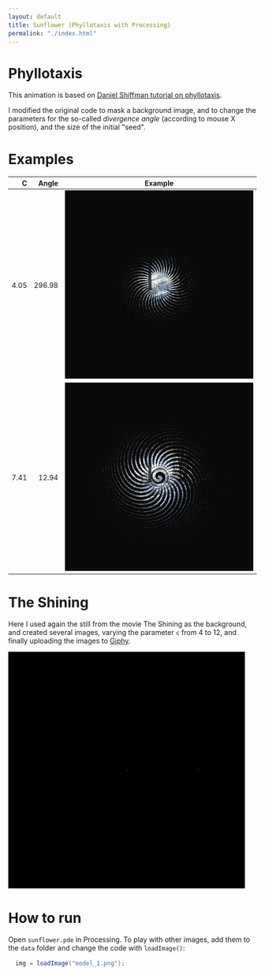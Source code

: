 ```yaml
---
layout: default
title: Sunflower (Phyllotaxis with Processing)
permalink: "./index.html"
---
```

# Phyllotaxis
This animation is based on [Daniel Shiffman tutorial on phyllotaxis](https://www.youtube.com/watch?v=KWoJgHFYWxY&feature=youtu.be). 

I modified the original code to mask a background image, and to change the parameters for the so-called _divergence angle_ (according to mouse X position), and the size of the initial "seed".

# Examples

| C | Angle | Example |
|----:|--:|--------|
|4.05|296.98|![example](./images/example1.jpg)|
|7.41|12.94|![example 2](./images/example2.jpg)|




# The Shining
Here I used again the still from the movie The Shining as the background, and created several images, varying the parameter `c` from 4 to 12, and finally uploading the images to [Giphy](https://giphy.com/).

![gif](./images/giphy.gif)


# How to run
Open `sunflower.pde` in Processing. To play with other images, add them to the `data` folder and change the code with `loadImage()`:
```java
  img = loadImage("model_1.png");
```

